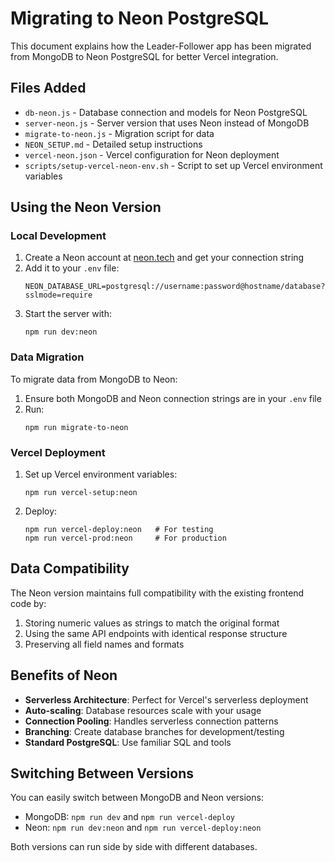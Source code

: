 # Migrating to Neon PostgreSQL

This document explains how the Leader-Follower app has been migrated from MongoDB to Neon PostgreSQL for better Vercel integration.

## Files Added

- `db-neon.js` - Database connection and models for Neon PostgreSQL
- `server-neon.js` - Server version that uses Neon instead of MongoDB
- `migrate-to-neon.js` - Migration script for data
- `NEON_SETUP.md` - Detailed setup instructions
- `vercel-neon.json` - Vercel configuration for Neon deployment
- `scripts/setup-vercel-neon-env.sh` - Script to set up Vercel environment variables

## Using the Neon Version

### Local Development

1. Create a Neon account at [neon.tech](https://neon.tech) and get your connection string
2. Add it to your `.env` file:
   ```
   NEON_DATABASE_URL=postgresql://username:password@hostname/database?sslmode=require
   ```
3. Start the server with:
   ```
   npm run dev:neon
   ```

### Data Migration

To migrate data from MongoDB to Neon:

1. Ensure both MongoDB and Neon connection strings are in your `.env` file
2. Run:
   ```
   npm run migrate-to-neon
   ```

### Vercel Deployment

1. Set up Vercel environment variables:
   ```
   npm run vercel-setup:neon
   ```
2. Deploy:
   ```
   npm run vercel-deploy:neon   # For testing
   npm run vercel-prod:neon     # For production
   ```

## Data Compatibility

The Neon version maintains full compatibility with the existing frontend code by:

1. Storing numeric values as strings to match the original format
2. Using the same API endpoints with identical response structure
3. Preserving all field names and formats

## Benefits of Neon

- **Serverless Architecture**: Perfect for Vercel's serverless deployment
- **Auto-scaling**: Database resources scale with your usage
- **Connection Pooling**: Handles serverless connection patterns
- **Branching**: Create database branches for development/testing
- **Standard PostgreSQL**: Use familiar SQL and tools

## Switching Between Versions

You can easily switch between MongoDB and Neon versions:

- MongoDB: `npm run dev` and `npm run vercel-deploy`
- Neon: `npm run dev:neon` and `npm run vercel-deploy:neon`

Both versions can run side by side with different databases.